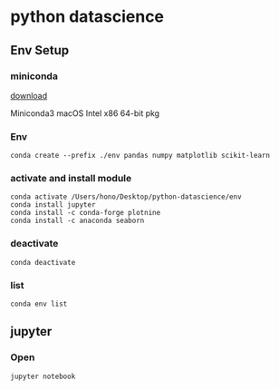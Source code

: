 # python datascience

## Env Setup

### miniconda
[download](https://docs.conda.io/en/latest/miniconda.html)

Miniconda3 macOS Intel x86 64-bit pkg

### Env

```
conda create --prefix ./env pandas numpy matplotlib scikit-learn
```

### activate and install module

```
conda activate /Users/hono/Desktop/python-datascience/env
conda install jupyter
conda install -c conda-forge plotnine
conda install -c anaconda seaborn
```

### deactivate
```
conda deactivate
```

### list

```
conda env list
```

## jupyter

### Open

```
jupyter notebook
```
